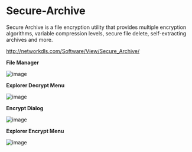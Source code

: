 # Secure-Archive
Secure Archive is a file encryption utility that provides multiple encryption algorithms, variable compression levels, secure file delete, self-extracting archives and more.

http://networkdls.com/Software/View/Secure_Archive/

**File Manager**

![image](https://user-images.githubusercontent.com/11428567/181635045-9aa756be-c6c3-4155-b065-a565356c494b.png)

**Explorer Decrypt Menu**

![image](https://user-images.githubusercontent.com/11428567/181635061-5f2b3964-1ee7-4ce8-810f-6a3c195c433a.png)

**Encrypt Dialog**

![image](https://user-images.githubusercontent.com/11428567/181635126-d8ad92ee-84a1-475a-ad40-9890405fb87c.png)

**Explorer Encrypt Menu**

![image](https://user-images.githubusercontent.com/11428567/181635136-f386e22b-b7b3-40b6-9e82-a1deac64aa97.png)
